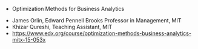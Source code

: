 * Optimization Methods for Business Analytics
 - James Orlin, Edward Pennell Brooks Professor in Management, MIT
 - Khizar Qureshi, Teaching Assistant, MIT
 - https://www.edx.org/course/optimization-methods-business-analytics-mitx-15-053x
